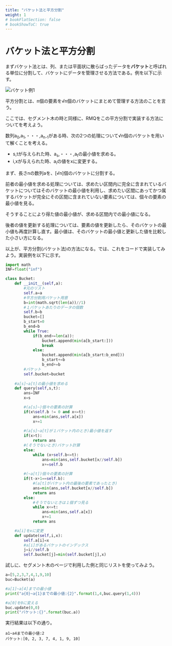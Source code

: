 ```yaml
---
title: "バケット法と平方分割"
weight: 1
# bookFlatSection: false
# bookShowToC: true
---
```


# バケット法と平方分割

まずバケット法とは、列、または平面状に散らばったデータを**バケット**と呼ばれる単位に分割して、バケットにデータを管理させる方法である。例を以下に示す。

![バケット例1](/img/procon/bucket1.png)

平方分割とは、n個の要素を√n個のバケットにまとめて管理する方法のことを言う。

ここでは、セグメント木の時と同様に、RMQをこの平方分割で実装する方法についてを考えよう。

数列a<sub>0</sub>,a<sub>1</sub>,・・・,a<sub>n-1</sub>がある時、次の2つの処理について√n個のバケットを用いて解くことを考える。

- s,tが与えられた時、a<sub>s</sub>,・・・,a<sub>t</sub>の最小値を求める。
- i,xが与えられた時、a<sub>i</sub>の値をxに変更する。

まず、長さnの数列aを、[√n]個のバケットに分割する。

前者の最小値を求める処理については、求めたい区間内に完全に含まれているバケットについてはそのバケットの最小値を利用し、求めたい区間にあってかつ属するバケットが完全にその区間に含まれていない要素については、個々の要素の最小値を見る。

そうすることにより得た値の最小値が、求める区間内での最小値になる。

後者の値を更新する処理については、要素の値を更新したら、そのバケットの最小値も再度計算し直す。最小値は、そのバケットの最小値と更新した値を比較した小さい方になる。

以上が、平方分割(バケット法)の方法になる。では、これをコードで実装してみよう。実装例を以下に示す。

```python
import math
INF=float("inf")

class Bucket:
    def __init__(self,a):
        #元のリスト
        self.a=a
        #平方分割用バケット用意
        b=int(math.sqrt(len(a))//1)
        #１バケットあたりのデータの個数
        self.b=b
        bucket=[]
        b_start=0
        b_end=b
        while True:
            if(b_end>=len(a)):
                bucket.append(min(a[b_start:]))
                break
            else:
                bucket.append(min(a[b_start:b_end]))
                b_start+=b
                b_end+=b
        #バケット
        self.bucket=bucket
    
    #a[s]~a[t]の最小値を求める
    def query(self,s,t):
        ans=INF
        x=s

        #(a[s]~)個々の要素の計算
        if(x%self.b != 0 and x<=t):
            ans=min(ans,self.a[x])
            x+=1
        
        #(a[s]~a[t]が１バケット内のとき)最小値を返す
        if(x>t):
            return ans
        #(そうでないとき)バケット計算
        else:
            while (x+self.b<=t):
                ans=min(ans,self.bucket[x//self.b])
                x+=self.b
        
        #(~a[t])個々の要素の計算
        if(t-x+1==self.b):
            #(a[t]がバケット内の最後の要素であったとき)
            ans=min(ans,self.bucket[x//self.b])
            return ans
        else:
            #そうでないときは１個ずつ見る
            while x<=t:
                ans=min(ans,self.a[x])
                x+=1
            return ans

    #a[i]をxに変更
    def update(self,i,x):
        self.a[i]=x
        #a[i]があるバケットのインデックス
        j=i//self.b
        self.bucket[j]=min(self.bucket[j],x)
```

試しに、セグメント木のページで利用した例と同じリストを使ってみよう。

```python
a=[5,2,3,7,4,1,9,10]
buc=Bucket(a)

#a[1]~a[4]までの最小値
print("a{0}~a{1}までの最小値:{2}".format(1,4,buc.query(1,4)))

#a[0]を0に変える
buc.update(0,0)
print("バケット:{}".format(buc.a))
```

実行結果は以下の通り。

```
a1~a4までの最小値:2
バケット:[0, 2, 3, 7, 4, 1, 9, 10]
```